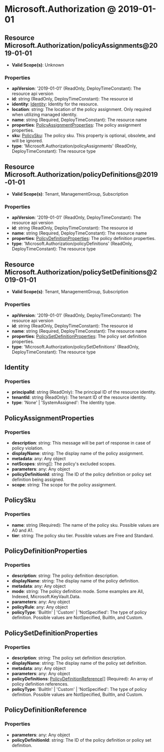 # Microsoft.Authorization @ 2019-01-01

## Resource Microsoft.Authorization/policyAssignments@2019-01-01
* **Valid Scope(s)**: Unknown
### Properties
* **apiVersion**: '2019-01-01' (ReadOnly, DeployTimeConstant): The resource api version
* **id**: string (ReadOnly, DeployTimeConstant): The resource id
* **identity**: [Identity](#identity): Identity for the resource.
* **location**: string: The location of the policy assignment. Only required when utilizing managed identity.
* **name**: string (Required, DeployTimeConstant): The resource name
* **properties**: [PolicyAssignmentProperties](#policyassignmentproperties): The policy assignment properties.
* **sku**: [PolicySku](#policysku): The policy sku. This property is optional, obsolete, and will be ignored.
* **type**: 'Microsoft.Authorization/policyAssignments' (ReadOnly, DeployTimeConstant): The resource type

## Resource Microsoft.Authorization/policyDefinitions@2019-01-01
* **Valid Scope(s)**: Tenant, ManagementGroup, Subscription
### Properties
* **apiVersion**: '2019-01-01' (ReadOnly, DeployTimeConstant): The resource api version
* **id**: string (ReadOnly, DeployTimeConstant): The resource id
* **name**: string (Required, DeployTimeConstant): The resource name
* **properties**: [PolicyDefinitionProperties](#policydefinitionproperties): The policy definition properties.
* **type**: 'Microsoft.Authorization/policyDefinitions' (ReadOnly, DeployTimeConstant): The resource type

## Resource Microsoft.Authorization/policySetDefinitions@2019-01-01
* **Valid Scope(s)**: Tenant, ManagementGroup, Subscription
### Properties
* **apiVersion**: '2019-01-01' (ReadOnly, DeployTimeConstant): The resource api version
* **id**: string (ReadOnly, DeployTimeConstant): The resource id
* **name**: string (Required, DeployTimeConstant): The resource name
* **properties**: [PolicySetDefinitionProperties](#policysetdefinitionproperties): The policy set definition properties.
* **type**: 'Microsoft.Authorization/policySetDefinitions' (ReadOnly, DeployTimeConstant): The resource type

## Identity
### Properties
* **principalId**: string (ReadOnly): The principal ID of the resource identity.
* **tenantId**: string (ReadOnly): The tenant ID of the resource identity.
* **type**: 'None' | 'SystemAssigned': The identity type.

## PolicyAssignmentProperties
### Properties
* **description**: string: This message will be part of response in case of policy violation.
* **displayName**: string: The display name of the policy assignment.
* **metadata**: any: Any object
* **notScopes**: string[]: The policy's excluded scopes.
* **parameters**: any: Any object
* **policyDefinitionId**: string: The ID of the policy definition or policy set definition being assigned.
* **scope**: string: The scope for the policy assignment.

## PolicySku
### Properties
* **name**: string (Required): The name of the policy sku. Possible values are A0 and A1.
* **tier**: string: The policy sku tier. Possible values are Free and Standard.

## PolicyDefinitionProperties
### Properties
* **description**: string: The policy definition description.
* **displayName**: string: The display name of the policy definition.
* **metadata**: any: Any object
* **mode**: string: The policy definition mode. Some examples are All, Indexed, Microsoft.KeyVault.Data.
* **parameters**: any: Any object
* **policyRule**: any: Any object
* **policyType**: 'BuiltIn' | 'Custom' | 'NotSpecified': The type of policy definition. Possible values are NotSpecified, BuiltIn, and Custom.

## PolicySetDefinitionProperties
### Properties
* **description**: string: The policy set definition description.
* **displayName**: string: The display name of the policy set definition.
* **metadata**: any: Any object
* **parameters**: any: Any object
* **policyDefinitions**: [PolicyDefinitionReference](#policydefinitionreference)[] (Required): An array of policy definition references.
* **policyType**: 'BuiltIn' | 'Custom' | 'NotSpecified': The type of policy definition. Possible values are NotSpecified, BuiltIn, and Custom.

## PolicyDefinitionReference
### Properties
* **parameters**: any: Any object
* **policyDefinitionId**: string: The ID of the policy definition or policy set definition.

